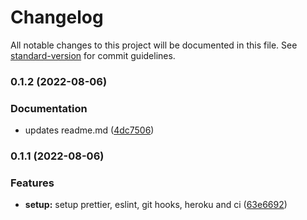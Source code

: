 # Changelog

All notable changes to this project will be documented in this file. See [standard-version](https://github.com/conventional-changelog/standard-version) for commit guidelines.

### 0.1.2 (2022-08-06)


### Documentation

* updates readme.md ([4dc7506](https://github.com/Jullymac/my-planner-web/commit/4dc7506382cc50601978e81660fd79fff989c8ee))

### 0.1.1 (2022-08-06)


### Features

* **setup:** setup prettier, eslint, git hooks, heroku and ci ([63e6692](https://github.com/Jullymac/my-planner-web/commit/63e669267260bb881a8cbbfa43b08226c60c089e))
